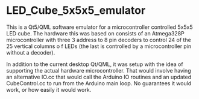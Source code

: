 LED_Cube_5x5x5_emulator
=======================

This is a Qt5/QML software emulator for a microcontroller controlled
5x5x5 LED cube.  The hardware this was based on consists of an
Atmega328P microcontroller with three 3 address to 8 pin decoders to
control 24 of the 25 vertical columns o f LEDs (the last is controlled
by a microcontroller pin without a decoder).

In addition to the current desktop Qt/QML, it was setup with the idea
of supporting the actual hardware microcontroller.  That would involve
having an alternative IO.cc that would call the Arduino IO routines
and an updated CubeControl.cc to run from the Arduino main loop.  No
guarantees it would work, or how easily it would work.
